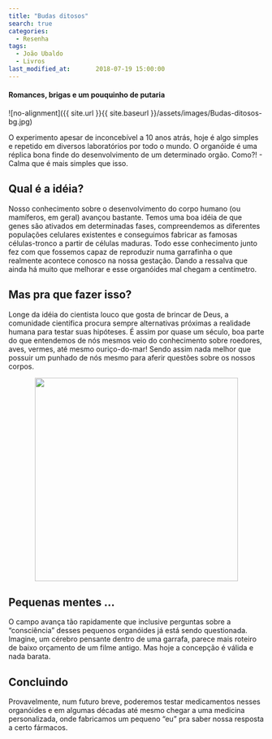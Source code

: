 ```yaml
---
title: "Budas ditosos"
search: true
categories:
  - Resenha
tags:
  - João Ubaldo
  - Livros
last_modified_at:       2018-07-19 15:00:00
---
```


#### Romances, brigas e um pouquinho de putaria

![no-alignment]({{ site.url }}{{ site.baseurl }}/assets/images/Budas-ditosos-bg.jpg)

O experimento apesar de inconcebível a 10 anos atrás, hoje é algo simples e repetido em diversos laboratórios por todo o mundo. O organóide é uma réplica bona finde do desenvolvimento de um determinado orgão. Como?! - Calma que é mais simples que isso.

## Qual é a idéia?

<p>Nosso conhecimento sobre o desenvolvimento do corpo humano (ou mamíferos, em geral) avançou bastante. Temos uma boa idéia de que genes são ativados em determinadas fases, compreendemos as diferentes populações celulares existentes e conseguimos fabricar as famosas células-tronco a partir de células maduras. Todo esse conhecimento junto fez com que fossemos capaz de reproduzir numa garrafinha o que realmente acontece conosco na nossa gestação. Dando a ressalva que ainda há muito que melhorar e esse organóides mal chegam a centímetro.</p>

## Mas pra que fazer isso?

Longe da idéia do cientista louco que gosta de brincar de Deus, a comunidade científica procura sempre alternativas próximas a realidade humana para testar suas hipóteses. É assim por quase um século, boa parte do que entendemos de nós mesmos veio do conhecimento sobre roedores, aves, vermes, até mesmo ouriço-do-mar! Sendo assim nada melhor que possuir um punhado de nós mesmo para aferir questões sobre os nossos corpos.

<center><a href="http://dev.biologists.org/content/develop/142/18/3113/F2.large.jpg">
<img class="img-responsive center-block" src="http://dev.biologists.org/content/develop/142/18/3113/F2.large.jpg" width="400" height="400">
</a></center>

## Pequenas mentes ...

O campo avança tão rapidamente que inclusive perguntas sobre a “consciência” desses pequenos organóides já está sendo questionada. Imagine, um cérebro pensante dentro de uma garrafa, parece mais roteiro de baixo orçamento de um filme antigo. Mas hoje a concepção é válida e nada barata.

## Concluindo

Provavelmente, num futuro breve, poderemos testar medicamentos nesses organóides e em algumas décadas até mesmo chegar a uma medicina personalizada, onde fabricamos um pequeno “eu” pra saber nossa resposta a certo fármacos.

